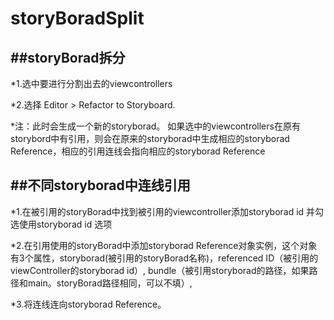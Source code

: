 # storyBoradSplit

##storyBorad拆分
---

*1.选中要进行分割出去的viewcontrollers

*2.选择 Editor > Refactor to Storyboard.

*注：此时会生成一个新的storyborad。 如果选中的viewcontrollers在原有storybord中有引用，则会在原来的storyborad中生成相应的storyborad Reference，相应的引用连线会指向相应的storyborad Reference


##不同storyborad中连线引用
---
*1.在被引用的storyBorad中找到被引用的viewcontroller添加storyborad id 并勾选使用storyborad id 选项

*2.在引用使用的storyBorad中添加storyborad Reference对象实例，[](https://github.com/wangdengliang/storyBoradSplit/blob/master/storyBoradSplitDemo/Assets.xcassets/reference.imageset/reference.png)这个对象有3个属性，storyborad(被引用的storyBorad名称)，referenced ID（被引用的viewController的storyborad id）, bundle（被引用storyborad的路径，如果路径和main。storyBorad路径相同，可以不填）,

*3.将连线连向storyborad Reference。

